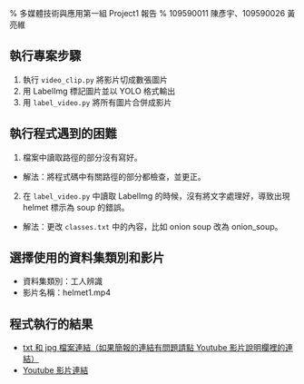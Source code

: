 % 多媒體技術與應用第一組 Project1 報告
% 109590011 陳彥宇、109590026 黃亮維

## 執行專案步驟

1. 執行 `video_clip.py` 將影片切成數張圖片
2. 用 LabelImg 標記圖片並以 YOLO 格式輸出
3. 用 `label_video.py` 將所有圖片合併成影片

## 執行程式遇到的困難

1. 檔案中讀取路徑的部分沒有寫好。
- 解法：將程式碼中有關路徑的部分都檢查，並更正。

2. 在 `label_video.py` 中讀取 LabelImg 的時候，沒有將文字處理好，導致出現 helmet 標示為 soup 的錯誤。
- 解法：更改 `classes.txt` 中的內容，比如 onion soup 改為 onion_soup。

## 選擇使用的資料集類別和影片

- 資料集類別：工人辨識
- 影片名稱：helmet1.mp4

## 程式執行的結果

- [txt 和 jpg 檔案連結（如果簡報的連結有問題請點 Youtube 影片說明欄裡的連結）](https://drive.google.com/drive/folders/11e8YmwBzLPeSzMajyIiXrHpdx3DWTvOk?usp=sharing)
- [Youtube 影片連結](https://youtu.be/4fnYtjRzzwA)

